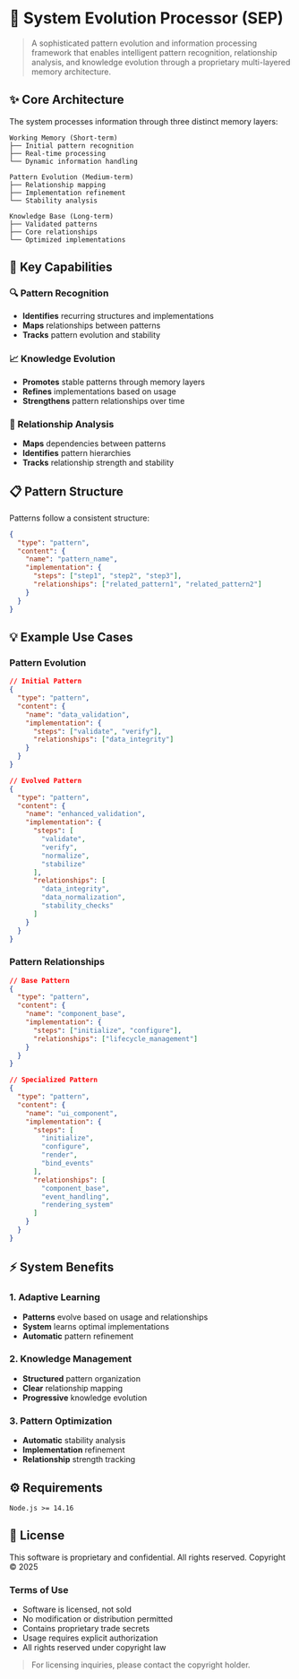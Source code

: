 # 🧠 System Evolution Processor (SEP)

> A sophisticated pattern evolution and information processing framework that enables intelligent pattern recognition, relationship analysis, and knowledge evolution through a proprietary multi-layered memory architecture.

## ✨ Core Architecture

The system processes information through three distinct memory layers:

```
Working Memory (Short-term)
├── Initial pattern recognition
├── Real-time processing
└── Dynamic information handling

Pattern Evolution (Medium-term)
├── Relationship mapping
├── Implementation refinement
└── Stability analysis

Knowledge Base (Long-term)
├── Validated patterns
├── Core relationships
└── Optimized implementations
```

## 🚀 Key Capabilities

### 🔍 Pattern Recognition
- **Identifies** recurring structures and implementations
- **Maps** relationships between patterns
- **Tracks** pattern evolution and stability

### 📈 Knowledge Evolution
- **Promotes** stable patterns through memory layers
- **Refines** implementations based on usage
- **Strengthens** pattern relationships over time

### 🔄 Relationship Analysis
- **Maps** dependencies between patterns
- **Identifies** pattern hierarchies
- **Tracks** relationship strength and stability

## 📋 Pattern Structure

Patterns follow a consistent structure:

```json
{
  "type": "pattern",
  "content": {
    "name": "pattern_name",
    "implementation": {
      "steps": ["step1", "step2", "step3"],
      "relationships": ["related_pattern1", "related_pattern2"]
    }
  }
}
```

## 💡 Example Use Cases

### Pattern Evolution
```json
// Initial Pattern
{
  "type": "pattern",
  "content": {
    "name": "data_validation",
    "implementation": {
      "steps": ["validate", "verify"],
      "relationships": ["data_integrity"]
    }
  }
}

// Evolved Pattern
{
  "type": "pattern",
  "content": {
    "name": "enhanced_validation",
    "implementation": {
      "steps": [
        "validate",
        "verify",
        "normalize",
        "stabilize"
      ],
      "relationships": [
        "data_integrity",
        "data_normalization",
        "stability_checks"
      ]
    }
  }
}
```

### Pattern Relationships
```json
// Base Pattern
{
  "type": "pattern",
  "content": {
    "name": "component_base",
    "implementation": {
      "steps": ["initialize", "configure"],
      "relationships": ["lifecycle_management"]
    }
  }
}

// Specialized Pattern
{
  "type": "pattern",
  "content": {
    "name": "ui_component",
    "implementation": {
      "steps": [
        "initialize",
        "configure",
        "render",
        "bind_events"
      ],
      "relationships": [
        "component_base",
        "event_handling",
        "rendering_system"
      ]
    }
  }
}
```

## ⚡ System Benefits

### 1. Adaptive Learning
- **Patterns** evolve based on usage and relationships
- **System** learns optimal implementations
- **Automatic** pattern refinement

### 2. Knowledge Management
- **Structured** pattern organization
- **Clear** relationship mapping
- **Progressive** knowledge evolution

### 3. Pattern Optimization
- **Automatic** stability analysis
- **Implementation** refinement
- **Relationship** strength tracking

## ⚙️ Requirements

```
Node.js >= 14.16
```

## 📜 License

This software is proprietary and confidential. All rights reserved.
Copyright © 2025

### Terms of Use

- Software is licensed, not sold
- No modification or distribution permitted
- Contains proprietary trade secrets
- Usage requires explicit authorization
- All rights reserved under copyright law

> For licensing inquiries, please contact the copyright holder.
